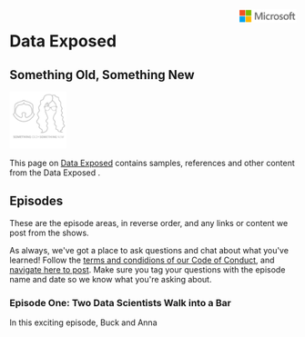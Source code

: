 <img style="float: right;" src="./graphics/solutions-microsoft-logo-small.png">

# Data Exposed
## Something Old, Something New
<img  width="100" src="./graphics/sosn-transp-white.png">

This page on [Data Exposed](https://microsoft.github.io/dataexposed/) contains samples, references and other content from the Data Exposed .

## Episodes

These are the episode  areas, in reverse order, and any links or content we post from the shows. 

As always, we've got a place to ask questions and chat about what you've learned! Follow the [terms and condidions of our Code of Conduct](https://opensource.microsoft.com/codeofconduct/), and [navigate here to post](https://github.com/microsoft/dataexposed/discussions). Make sure you tag your questions with the episode name and date so we know what you're asking about.

### Episode One: Two Data Scientists Walk into a Bar

In this exciting episode, Buck and Anna 
